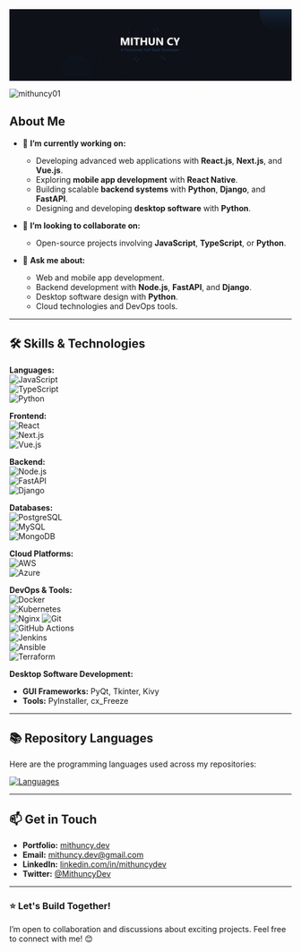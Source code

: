 <img align="center" src="./github-cover.jpg" alt="cover"/>

<p align="left">
  <img
    src="https://komarev.com/ghpvc/?username=mithuncy01&label=Profile%20views&color=0e75b6&style=flat"
    alt="mithuncy01"
  />
</p>

<h2>About Me </h2>

- 🔭 **I’m currently working on:**  
  - Developing advanced web applications with **React.js**, **Next.js**, and **Vue.js**.  
  - Exploring **mobile app development** with **React Native**.  
  - Building scalable **backend systems** with **Python**, **Django**, and **FastAPI**.  
  - Designing and developing **desktop software** with **Python**.  

- 👯 **I’m looking to collaborate on:**  
  - Open-source projects involving **JavaScript**, **TypeScript**, or **Python**.  

- 💬 **Ask me about:**  
  - Web and mobile app development.  
  - Backend development with **Node.js**, **FastAPI**, and **Django**.  
  - Desktop software design with **Python**.  
  - Cloud technologies and DevOps tools.  

---

## 🛠️ Skills & Technologies  

  **Languages:**  
![JavaScript](https://img.shields.io/badge/-JavaScript-F7DF1E?logo=javascript&logoColor=black&style=flat)  
![TypeScript](https://img.shields.io/badge/-TypeScript-3178C6?logo=typescript&logoColor=white&style=flat)  
![Python](https://img.shields.io/badge/-Python-3776AB?logo=python&logoColor=white&style=flat)  

**Frontend:**  
![React](https://img.shields.io/badge/-React-61DAFB?logo=react&logoColor=white&style=flat)  
![Next.js](https://img.shields.io/badge/-Next.js-000000?logo=next.js&logoColor=white&style=flat)  
![Vue.js](https://img.shields.io/badge/-Vue.js-4FC08D?logo=vue.js&logoColor=white&style=flat)  

**Backend:**  
![Node.js](https://img.shields.io/badge/-Node.js-339933?logo=node.js&logoColor=white&style=flat)  
![FastAPI](https://img.shields.io/badge/-FastAPI-009688?logo=fastapi&logoColor=white&style=flat)  
![Django](https://img.shields.io/badge/-Django-092E20?logo=django&logoColor=white&style=flat)  

**Databases:**  
![PostgreSQL](https://img.shields.io/badge/-PostgreSQL-336791?logo=postgresql&logoColor=white&style=flat)  
![MySQL](https://img.shields.io/badge/-MySQL-4479A1?logo=mysql&logoColor=white&style=flat)  
![MongoDB](https://img.shields.io/badge/-MongoDB-47A248?logo=mongodb&logoColor=white&style=flat)  

**Cloud Platforms:**  
![AWS](https://img.shields.io/badge/-AWS-232F3E?logo=amazon-aws&logoColor=white&style=flat)  
![Azure](https://img.shields.io/badge/-Azure-0078D4?logo=microsoft-azure&logoColor=white&style=flat)  

**DevOps & Tools:**  
![Docker](https://img.shields.io/badge/-Docker-2496ED?logo=docker&logoColor=white&style=flat)  
![Kubernetes](https://img.shields.io/badge/-Kubernetes-326CE5?logo=kubernetes&logoColor=white&style=flat)  
![Nginx](https://img.shields.io/badge/-Nginx-009639?logo=nginx&logoColor=white&style=flat)
![Git](https://img.shields.io/badge/-Git-F05032?logo=git&logoColor=white&style=flat)  
![GitHub Actions](https://img.shields.io/badge/-GitHub%20Actions-2088FF?logo=github-actions&logoColor=white&style=flat)  
![Jenkins](https://img.shields.io/badge/-Jenkins-D24939?logo=jenkins&logoColor=white&style=flat)  
![Ansible](https://img.shields.io/badge/-Ansible-EE0000?logo=ansible&logoColor=white&style=flat)  
![Terraform](https://img.shields.io/badge/-Terraform-7B42BC?logo=terraform&logoColor=white&style=flat)  


**Desktop Software Development:**  
- **GUI Frameworks:** PyQt, Tkinter, Kivy  
- **Tools:** PyInstaller, cx_Freeze  

---

## 📚 Repository Languages  

Here are the programming languages used across my repositories:  

[![Languages](https://github-readme-stats.vercel.app/api/top-langs/?username=MithuncyDev&hide=html,css&langs_count=6&theme=radical)](https://github.com/MithuncyDev?tab=repositories)  

---

## 📫 Get in Touch  

- **Portfolio:** [mithuncy.dev](#)  
- **Email:** [mithuncy.dev@gmail.com](mailto:mithuncy.dev@gmail.com)  
- **LinkedIn:** [linkedin.com/in/mithuncydev](#)  
- **Twitter:** [@MithuncyDev](https://twitter.com/MithuncyDev)  

---

### ⭐ Let's Build Together!  
I’m open to collaboration and discussions about exciting projects. Feel free to connect with me! 😊  


